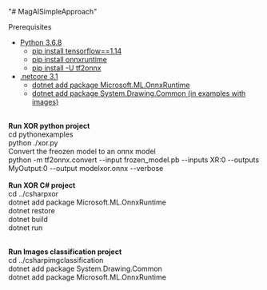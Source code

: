 "# MagAISimpleApproach" 

<label>Prerequisites</label>
<ul>  
    <li>
    <a href="#">Python 3.6.8</a>
     <ul>
        <li>
            <a href="#">pip install tensorflow==1.14</a>
        </li>
         <li>
            <a href="#">pip install onnxruntime</a>
         </li>
         <li>
            <a href="#">pip install -U tf2onnx</a>
        </li>
      </ul>
    </li>
    <li>
    <a href="#">.netcore 3.1</a>
     <ul>
        <li>
           <a href="#">dotnet add package Microsoft.ML.OnnxRuntime</a>
        </li>
        <li>
           <a href="#">dotnet add package System.Drawing.Common (in examples with images)</a>
        </li>
      </ul>
    </li>
 </ul>
 <br/>
 <b>Run XOR python project</b><br/>
 cd pythonexamples<br/>
 python ./xor.py<br/>
 Convert the freozen model to an onnx model<br/>
 python -m tf2onnx.convert     --input frozen_model.pb   --inputs XR:0  --outputs MyOutput:0    --output modelxor.onnx    --verbose<br/> 
<br/>
 <b>Run XOR C# project</b><br/> 
 cd ../csharpxor<br/>
 dotnet add package Microsoft.ML.OnnxRuntime<br/>
 dotnet restore<br/>
 dotnet build<br/> 
 dotnet run<br/>
 
 <br/><b>Run Images classification project</b><br/>
 cd ../csharpimgclassification<br/>
 dotnet add package System.Drawing.Common<br/>
 dotnet add package Microsoft.ML.OnnxRuntime<br/>
